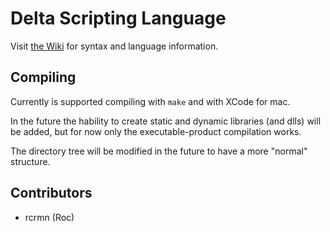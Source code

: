 # Delta Scripting Language

Visit [the Wiki](https://github.com/rcrmn/delta-script/wiki) for syntax and language information.


## Compiling

Currently is supported compiling with `make` and with XCode for mac.

In the future the hability to create static and dynamic libraries (and dlls) will be added, but for now only the executable-product compilation works.

The directory tree will be modified in the future to have a more "normal" structure.


## Contributors

 * rcrmn (Roc)



